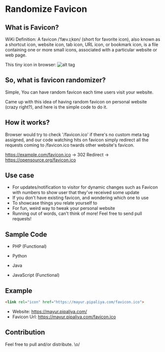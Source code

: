 # Randomize Favicon

## What is Favicon?

WiKi Definition: A favicon /ˈfæv.ɪˌkɒn/ (short for favorite icon), also known as a shortcut icon, website icon, tab icon, URL icon, or bookmark icon, is a file containing one or more small icons, associated with a particular website or web page.

This tiny icon in browser: ![alt tag](https://upload.wikimedia.org/wikipedia/commons/thumb/1/1d/Wikipedia_favicon_in_Firefox_on_KDE.png/250px-Wikipedia_favicon_in_Firefox_on_KDE.png)

## So, what is favicon randomizer?

Simple, You can have random favicon each time users visit your website.

Came up with this idea of having random favicon on personal website (crazy right?), and here is the simple code to do it.


## How it works?

Browser would try to check '/favicon.ico' if there's no custom meta tag assigned, and our code watching hits on favicon  simply redirect all the requests coming to /favicon.ico twards other website's favicon.

https://example.com/favicon.ico -> 302 Redirect -> https://opensource.org/favicon.ico

## Use case

* For updates/notification to visitor for dynamic changes such as Favicon with numbers to show user that they've received some update
* If you don't have existing favicon, and wondering which one to use
* To showcase things you relate yourself to
* For fun, weird way to tweak your personal website
* Running out of words, can't think of more! Feel free to send pull requests!

## Sample Code

* PHP (Functional)

* Python

* Java

* JavaScript (Functional)


## Example


```html
<link rel="icon" href="https://mayur.pipaliya.com/favicon.ico">
```

* Website: https://mayur.pipaliya.com/
* Favicon Url: https://mayur.pipaliya.com/favicon.ico


## Contribution

Feel free to pull and/or distribute. \o/


